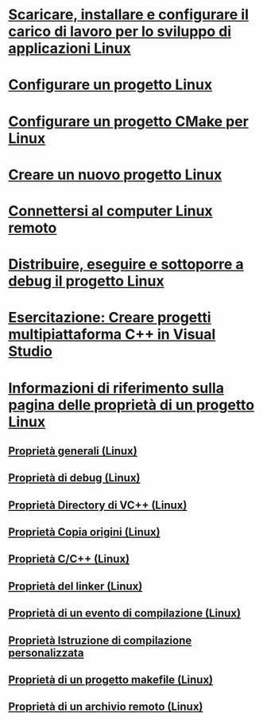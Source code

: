 # [Scaricare, installare e configurare il carico di lavoro per lo sviluppo di applicazioni Linux](download-install-and-setup-the-linux-development-workload.md)
# [Configurare un progetto Linux](configure-a-linux-project.md)
# [Configurare un progetto CMake per Linux](cmake-linux-project.md)
# [Creare un nuovo progetto Linux](create-a-new-linux-project.md)
# [Connettersi al computer Linux remoto](connect-to-your-remote-linux-computer.md)
# [Distribuire, eseguire e sottoporre a debug il progetto Linux](deploy-run-and-debug-your-linux-project.md)
# [Esercitazione: Creare progetti multipiattaforma C++ in Visual Studio](../build/get-started-linux-cmake.md)
# [Informazioni di riferimento sulla pagina delle proprietà di un progetto Linux](prop-pages-linux.md)
## [Proprietà generali (Linux)](prop-pages/general-linux.md)
## [Proprietà di debug (Linux)](prop-pages/debugging-linux.md)
## [Proprietà Directory di VC++ (Linux)](prop-pages/directories-linux.md)
## [Proprietà Copia origini (Linux)](prop-pages/copy-sources-project.md)
## [Proprietà C/C++ (Linux)](prop-pages/c-cpp-linux.md)
## [Proprietà del linker (Linux)](prop-pages/linker-linux.md)
## [Proprietà di un evento di compilazione (Linux)](prop-pages/build-events-linux.md)
## [Proprietà Istruzione di compilazione personalizzata](prop-pages/custom-build-step-linux.md)
## [Proprietà di un progetto makefile (Linux)](prop-pages/makefile-linux.md)
## [Proprietà di un archivio remoto (Linux)](prop-pages/remote-ar-linux.md)